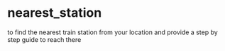 # nearest_station
to find the nearest train station from your location and provide a step by step guide to reach there
